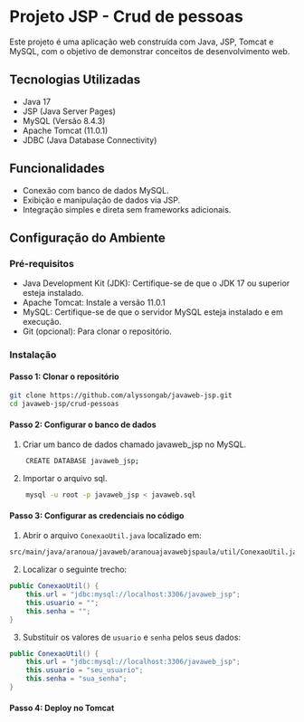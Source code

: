 # Projeto JSP - Crud de pessoas
Este projeto é uma aplicação web construída com Java, JSP, Tomcat e MySQL, com o objetivo de demonstrar conceitos de desenvolvimento web.
## Tecnologias Utilizadas

- Java 17
- JSP (Java Server Pages)
- MySQL (Versão 8.4.3)
- Apache Tomcat (11.0.1)
- JDBC (Java Database Connectivity)
## Funcionalidades

- Conexão com banco de dados MySQL.
- Exibição e manipulação de dados via JSP.
- Integração simples e direta sem frameworks adicionais.
## Configuração do Ambiente
### Pré-requisitos

- Java Development Kit (JDK): Certifique-se de que o JDK 17 ou superior esteja instalado.
- Apache Tomcat: Instale a versão 11.0.1
- MySQL: Certifique-se de que o servidor MySQL esteja instalado e em execução.
- Git (opcional): Para clonar o repositório.
### Instalação
#### Passo 1: Clonar o repositório
```bash
git clone https://github.com/alyssongab/javaweb-jsp.git
cd javaweb-jsp/crud-pessoas

```
#### Passo 2: Configurar o banco de dados
1. Criar um banco de dados chamado javaweb_jsp no MySQL.
```bash
    CREATE DATABASE javaweb_jsp;

```
2. Importar o arquivo sql.
```bash
    mysql -u root -p javaweb_jsp < javaweb.sql

```
#### Passo 3: Configurar as credenciais no código
1. Abrir o arquivo `ConexaoUtil.java` localizado em:
```bash
src/main/java/aranoua/javaweb/aranouajavawebjspaula/util/ConexaoUtil.java
```
2. Localizar o seguinte trecho:
```java
public ConexaoUtil() {
    this.url = "jdbc:mysql://localhost:3306/javaweb_jsp";
    this.usuario = "";
    this.senha = "";
}
```
3. Substituir os valores de `usuario` e `senha` pelos seus dados:
```java
public ConexaoUtil() {
    this.url = "jdbc:mysql://localhost:3306/javaweb_jsp";
    this.usuario = "seu_usuario";
    this.senha = "sua_senha";
}
```
#### Passo 4: Deploy no Tomcat